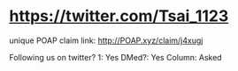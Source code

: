 # https://twitter.com/Tsai_1123

unique POAP claim link: 
http://POAP.xyz/claim/j4xugj

Following us on twitter? 1: Yes
DMed?: Yes
Column: Asked